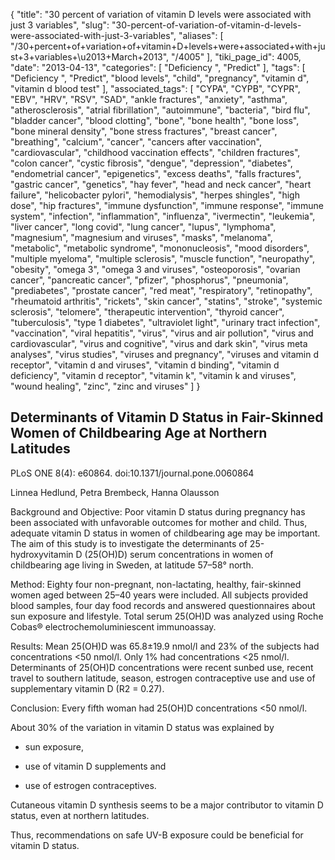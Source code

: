 {
    "title": "30 percent of variation of vitamin D levels were associated with just 3 variables",
    "slug": "30-percent-of-variation-of-vitamin-d-levels-were-associated-with-just-3-variables",
    "aliases": [
        "/30+percent+of+variation+of+vitamin+D+levels+were+associated+with+just+3+variables+\u2013+March+2013",
        "/4005"
    ],
    "tiki_page_id": 4005,
    "date": "2013-04-13",
    "categories": [
        "Deficiency ",
        "Predict"
    ],
    "tags": [
        "Deficiency ",
        "Predict",
        "blood levels",
        "child",
        "pregnancy",
        "vitamin d",
        "vitamin d blood test"
    ],
    "associated_tags": [
        "CYPA",
        "CYPB",
        "CYPR",
        "EBV",
        "HRV",
        "RSV",
        "SAD",
        "ankle fractures",
        "anxiety",
        "asthma",
        "atherosclerosis",
        "atrial fibrillation",
        "autoimmune",
        "bacteria",
        "bird flu",
        "bladder cancer",
        "blood clotting",
        "bone",
        "bone health",
        "bone loss",
        "bone mineral density",
        "bone stress fractures",
        "breast cancer",
        "breathing",
        "calcium",
        "cancer",
        "cancers after vaccination",
        "cardiovascular",
        "childhood vaccination effects",
        "children fractures",
        "colon cancer",
        "cystic fibrosis",
        "dengue",
        "depression",
        "diabetes",
        "endometrial cancer",
        "epigenetics",
        "excess deaths",
        "falls fractures",
        "gastric cancer",
        "genetics",
        "hay fever",
        "head and neck cancer",
        "heart failure",
        "helicobacter pylori",
        "hemodialysis",
        "herpes shingles",
        "high dose",
        "hip fractures",
        "immune dysfunction",
        "immune response",
        "immune system",
        "infection",
        "inflammation",
        "influenza",
        "ivermectin",
        "leukemia",
        "liver cancer",
        "long covid",
        "lung cancer",
        "lupus",
        "lymphoma",
        "magnesium",
        "magnesium and viruses",
        "masks",
        "melanoma",
        "metabolic",
        "metabolic syndrome",
        "mononucleosis",
        "mood disorders",
        "multiple myeloma",
        "multiple sclerosis",
        "muscle function",
        "neuropathy",
        "obesity",
        "omega 3",
        "omega 3 and viruses",
        "osteoporosis",
        "ovarian cancer",
        "pancreatic cancer",
        "pfizer",
        "phosphorus",
        "pneumonia",
        "prediabetes",
        "prostate cancer",
        "red meat",
        "respiratory",
        "retinopathy",
        "rheumatoid arthritis",
        "rickets",
        "skin cancer",
        "statins",
        "stroke",
        "systemic sclerosis",
        "telomere",
        "therapeutic intervention",
        "thyroid cancer",
        "tuberculosis",
        "type 1 diabetes",
        "ultraviolet light",
        "urinary tract infection",
        "vaccination",
        "viral hepatitis",
        "virus",
        "virus and air pollution",
        "virus and cardiovascular",
        "virus and cognitive",
        "virus and dark skin",
        "virus meta analyses",
        "virus studies",
        "viruses and pregnancy",
        "viruses and vitamin d receptor",
        "vitamin d and viruses",
        "vitamin d binding",
        "vitamin d deficiency",
        "vitamin d receptor",
        "vitamin k",
        "vitamin k and viruses",
        "wound healing",
        "zinc",
        "zinc and viruses"
    ]
}


## Determinants of Vitamin D Status in Fair-Skinned Women of Childbearing Age at Northern Latitudes

PLoS ONE 8(4): e60864. doi:10.1371/journal.pone.0060864

Linnea Hedlund,     Petra Brembeck,     Hanna Olausson 

Background and Objective: Poor vitamin D status during pregnancy has been associated with unfavorable outcomes for mother and child. Thus, adequate vitamin D status in women of childbearing age may be important. The aim of this study is to investigate the determinants of 25-hydroxyvitamin D (25(OH)D) serum concentrations in women of childbearing age living in Sweden, at latitude 57–58° north.

Method: Eighty four non-pregnant, non-lactating, healthy, fair-skinned women aged between 25–40 years were included. All subjects provided blood samples, four day food records and answered questionnaires about sun exposure and lifestyle. Total serum 25(OH)D was analyzed using Roche Cobas® electrochemoluminiescent immunoassay.

Results: Mean 25(OH)D was 65.8±19.9 nmol/l and 23% of the subjects had concentrations <50 nmol/l. Only 1% had concentrations <25 nmol/l. Determinants of 25(OH)D concentrations were recent sunbed use, recent travel to southern latitude, season, estrogen contraceptive use and use of supplementary vitamin D (R2 = 0.27).

Conclusion: Every fifth woman had 25(OH)D concentrations <50 nmol/l. 

About 30% of the variation in vitamin D status was explained by 

* sun exposure, 

* use of vitamin D supplements and 

* use of estrogen contraceptives. 

Cutaneous vitamin D synthesis seems to be a major contributor to vitamin D status, even at northern latitudes. 

Thus, recommendations on safe UV-B exposure could be beneficial for vitamin D status.